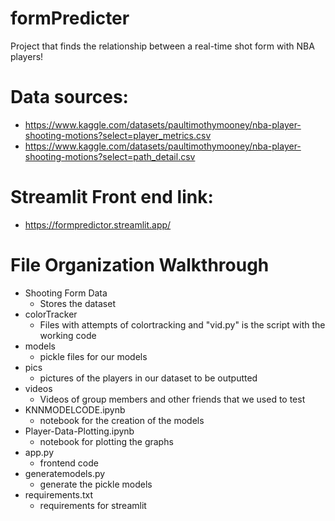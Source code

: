 # formPredicter
Project that finds the relationship between a real-time shot form with NBA players!

# Data sources:
- https://www.kaggle.com/datasets/paultimothymooney/nba-player-shooting-motions?select=player_metrics.csv
- https://www.kaggle.com/datasets/paultimothymooney/nba-player-shooting-motions?select=path_detail.csv

# Streamlit Front end link:
- https://formpredictor.streamlit.app/

# File Organization Walkthrough

- Shooting Form Data
  - Stores the dataset
- colorTracker
  - Files with attempts of colortracking and "vid.py" is the script with the working code
- models
  - pickle files for our models
- pics
  - pictures of the players in our dataset to be outputted
- videos
  - Videos of group members and other friends that we used to test
- KNNMODELCODE.ipynb
  - notebook for the creation of the models
- Player-Data-Plotting.ipynb
  - notebook for plotting the graphs
- app.py
  - frontend code
- generatemodels.py
  - generate the pickle models
- requirements.txt
  - requirements for streamlit
